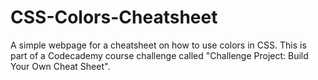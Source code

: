 # CSS-Colors-Cheatsheet
A simple webpage for a cheatsheet on how to use colors in CSS. This is part of a Codecademy course challenge called "Challenge Project: Build Your Own Cheat Sheet".
